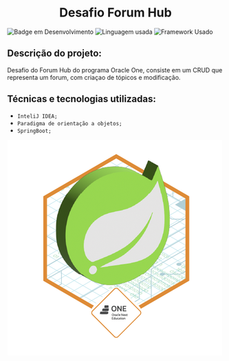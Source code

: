 <h1 align="center"> Desafio Forum Hub </h1>

![Badge em Desenvolvimento](https://img.shields.io/badge/STATUS:-FINALIZADO-green?style=for-the-badge)
![Linguagem usada](https://img.shields.io/badge/JAVA:-21-005100?style=for-the-badge)
![Framework Usado](https://img.shields.io/badge/Framework:-SpringBoot-3c0064?style=for-the-badge)



## Descrição do projeto:

Desafio do Forum Hub do programa Oracle One, consiste em um CRUD que representa um forum, com criaçao de tópicos e modificação.

## Técnicas e tecnologias utilizadas:

- ``InteliJ IDEA;``
- ``Paradigma de orientação a objetos;``
- ``SpringBoot;``


![Badge](images/Badge-Spring.png)
